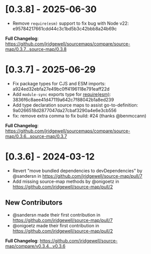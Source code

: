# [0.3.8] - 2025-06-30

- Remove `require(esm)` support to fix bug with Node v22: e95784217661cdd44c3c1bd5b3c42bbb8a24b69c

**Full Changelog**: https://github.com/jridgewell/sourcemaps/compare/source-map/0.3.7...source-map/0.3.8

# [0.3.7] - 2025-06-29

- Fix package types for CJS and ESM imports: a924ed32ebfa27e49bc0ff4196118e791eaff22d
- Add `module-sync` exports type for [require(esm)](https://joyeecheung.github.io/blog/2024/03/18/require-esm-in-node-js/): 3836f6c8aee41d47119a642c7f88042b1a8ed239
- Add type declaration source maps to assist go-to-definition: 9a0266518d2877047da27cbaf3290a4e6e3cb556
- fix: remove extra comma to fix build: #24 (thanks @benmccann)

**Full Changelog**: https://github.com/jridgewell/sourcemaps/compare/source-map/0.3.6...source-map/0.3.7

# [0.3.6] - 2024-03-12

- Revert "move bundled dependencies to devDependencies" by @sandersn in https://github.com/jridgewell/source-map/pull/7
- Add missing source-map methods by @onigoetz in https://github.com/jridgewell/source-map/pull/2

## New Contributors

- @sandersn made their first contribution in https://github.com/jridgewell/source-map/pull/7
- @onigoetz made their first contribution in https://github.com/jridgewell/source-map/pull/2

**Full Changelog**: https://github.com/jridgewell/source-map/compare/v0.3.4...v0.3.6
